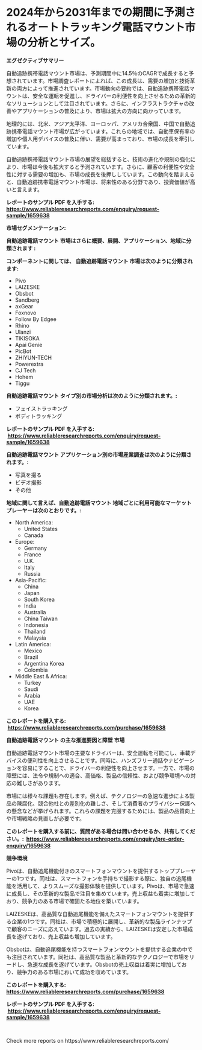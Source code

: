 <p><h1>2024年から2031年までの期間に予測されるオートトラッキング電話マウント市場の分析とサイズ。</h1></p><p><strong>エグゼクティブサマリー</strong></p>
<p><p>自動追跡携帯電話マウント市場は、予測期間中に14.5％のCAGRで成長すると予想されています。市場調査レポートによれば、この成長は、需要の増加と技術革新の両方によって推進されています。市場動向の要約では、自動追跡携帯電話マウントは、安全な運転を促進し、ドライバーの利便性を向上させるための革新的なソリューションとして注目されています。さらに、インフラストラクチャの改善やアプリケーションの普及により、市場は拡大の方向に向かっています。</p><p>地理的には、北米、アジア太平洋、ヨーロッパ、アメリカ合衆国、中国で自動追跡携帯電話マウント市場が広がっています。これらの地域では、自動車保有率の増加や個人用デバイスの普及に伴い、需要が高まっており、市場の成長を牽引しています。</p><p>自動追跡携帯電話マウント市場の展望を総括すると、技術の進化や規制の強化により、市場は今後も拡大すると予測されています。さらに、顧客の利便性や安全性に対する需要の増加も、市場の成長を後押ししています。この動向を踏まえると、自動追跡携帯電話マウント市場は、将来性のある分野であり、投資価値が高いと言えます。</p></p>
<p><strong>レポートのサンプル PDF を入手する: <a href="https://www.reliableresearchreports.com/enquiry/request-sample/1659638">https://www.reliableresearchreports.com/enquiry/request-sample/1659638</a></strong></p>
<p><strong>市場セグメンテーション:</strong></p>
<p><strong> 自動追跡電話マウント 市場はさらに概要、展開、アプリケーション、地域に分類されます :</strong></p>
<p><strong>コンポーネントに関しては、 自動追跡電話マウント 市場は次のように分類されます: &nbsp;</strong></p>
<p><ul><li>Pivo</li><li>LAIZESKE</li><li>Obsbot</li><li>Sandberg</li><li>axGear</li><li>Foxnovo</li><li>Follow By Edgee</li><li>Rhino</li><li>Ulanzi</li><li>TIKISOKA</li><li>Apai Genie</li><li>PicBot</li><li>ZHIYUN-TECH</li><li>Powerextra</li><li>CJ Tech</li><li>Hohem</li><li>Tiggu</li></ul></p>
<p><strong> 自動追跡電話マウント タイプ別の市場分析は次のように分類されます。:</strong></p>
<p><ul><li>フェイストラッキング</li><li>ボディトラッキング</li></ul></p>
<p><strong>レポートのサンプル PDF を入手する: &nbsp;<a href="https://www.reliableresearchreports.com/enquiry/request-sample/1659638">https://www.reliableresearchreports.com/enquiry/request-sample/1659638</a></strong></p>
<p><strong> 自動追跡電話マウント アプリケーション別の市場産業調査は次のように分類されます。:</strong></p>
<p><ul><li>写真を撮る</li><li>ビデオ撮影</li><li>その他</li></ul></p>
<p><strong>地域に関して言えば、自動追跡電話マウント 地域ごとに利用可能なマーケットプレーヤーは次のとおりです。:</strong></p>
<p><ul>
    <li>
        North America:
        <ul>
            <li>United States</li>
            <li>Canada</li>
        </ul>
    </li>
    <li>
        Europe:
        <ul>
            <li>Germany</li>
            <li>France</li>
            <li>U.K.</li>
            <li>Italy</li>
            <li>Russia</li>
        </ul>
    </li>
    <li>
        Asia-Pacific:
        <ul>
            <li>China</li>
            <li>Japan</li>
            <li>South Korea</li>
            <li>India</li>
            <li>Australia</li>
            <li>China Taiwan</li>
            <li>Indonesia</li>
            <li>Thailand</li>
            <li>Malaysia</li>
        </ul>
    </li>
    <li>
        Latin America:
        <ul>
            <li>Mexico</li>
            <li>Brazil</li>
            <li>Argentina Korea</li>
            <li>Colombia</li>
        </ul>
    </li>
    <li>
        Middle East & Africa:
        <ul>
            <li>Turkey</li>
            <li>Saudi</li>
            <li>Arabia</li>
            <li>UAE</li>
            <li>Korea</li>
        </ul>
    </li>
    </ul></p>
<p><strong>このレポートを購入する: &nbsp;<a href="https://www.reliableresearchreports.com/purchase/1659638">https://www.reliableresearchreports.com/purchase/1659638</a></strong></p>
<p><strong>自動追跡電話マウント の主な推進要因と障壁 市場</strong></p>
<p><p>自動追跡電話マウント市場の主要なドライバーは、安全運転を可能にし、車載デバイスの便利性を向上させることです。同時に、ハンズフリー通話やナビゲーションを容易にすることで、ドライバーの利便性を向上させます。一方で、市場の障壁には、法令や規制への適合、高価格、製品の信頼性、および競争環境への対応の難しさがあります。</p><p>市場には様々な課題も存在します。例えば、テクノロジーの急速な進歩による製品の陳腐化、競合他社との差別化の難しさ、そして消費者のプライバシー保護への懸念などが挙げられます。これらの課題を克服するためには、製品の品質向上や市場戦略の見直しが必要です。</p></p>
<p><strong>このレポートを購入する前に、質問がある場合は問い合わせるか、共有してください。:&nbsp; <a href="https://www.reliableresearchreports.com/enquiry/pre-order-enquiry/1659638">https://www.reliableresearchreports.com/enquiry/pre-order-enquiry/1659638</a></strong></p>
<p><strong>競争環境</strong></p>
<p><p>Pivoは、自動追尾機能付きのスマートフォンマウントを提供するトッププレーヤーの1つです。同社は、スマートフォンを手持ちで撮影する際に、独自の追尾機能を活用して、よりスムーズな撮影体験を提供しています。Pivoは、市場で急速に成長し、その革新的な製品で注目を集めています。売上収益も着実に増加しており、競争力のある市場で確固たる地位を築いています。</p><p>LAIZESKEは、高品質な自動追尾機能を備えたスマートフォンマウントを提供する企業の1つです。同社は、市場で積極的に展開し、革新的な製品ラインナップで顧客のニーズに応えています。過去の実績から、LAIZESKEは安定した市場成長を遂げており、売上収益も増加しています。</p><p>Obsbotは、自動追尾機能を持つスマートフォンマウントを提供する企業の中でも注目されています。同社は、高品質な製品と革新的なテクノロジーで市場をリードし、急速な成長を遂げています。Obsbotの売上収益は着実に増加しており、競争力のある市場において成功を収めています。</p></p>
<p><strong>このレポートを購入する: &nbsp; <a href="https://www.reliableresearchreports.com/purchase/1659638">https://www.reliableresearchreports.com/purchase/1659638</a></strong></p>
<p><strong>レポートのサンプル PDF を入手する: &nbsp;<a href="https://www.reliableresearchreports.com/enquiry/request-sample/1659638">https://www.reliableresearchreports.com/enquiry/request-sample/1659638</a></strong><strong></strong></p>
<p>&nbsp;</p>
<p>Check more reports on https://www.reliableresearchreports.com/</p>